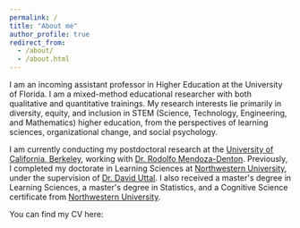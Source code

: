 ```yaml
---
permalink: /
title: "About me"
author_profile: true
redirect_from: 
  - /about/
  - /about.html
---
```


I am an incoming assistant professor in Higher Education at the University of Florida. I am a mixed-method educational researcher with both qualitative and quantitative trainings. My research interests lie primarily in diversity, equity, and inclusion in STEM (Science, Technology, Engineering, and Mathematics) higher education, from the perspectives of learning sciences, organizational change, and social psychology. 

I am currently conducting my postdoctoral research at the [University of California, Berkeley](https://berkeley.edu), working with [Dr. Rodolfo Mendoza-Denton](https://vcresearch.berkeley.edu/faculty/rodolfo-mendoza-denton). Previously, I completed my doctorate in Learning Sciences at [Northwestern University](https://northwestern.edu), under the supervision of [Dr. David Uttal](https://psychology.northwestern.edu/people/faculty/core/profiles/david-uttal.html). I also received a master's degree in Learning Sciences, a master's degree in Statistics, and a Cognitive Science certificate from [Northwestern University](https://northwestern.edu). 

You can find my CV here:

